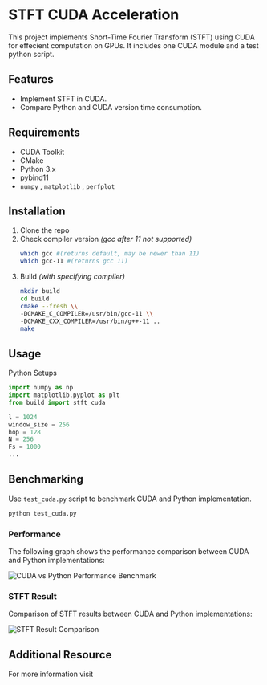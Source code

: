 # STFT CUDA Acceleration
This project implements Short-Time Fourier Transform (STFT) using CUDA for effecient computation on GPUs. 
It includes one CUDA module and a test python script.

## Features
* Implement STFT in CUDA.
* Compare Python and CUDA version time consumption.

## Requirements
* CUDA Toolkit
* CMake
* Python 3.x
* pybind11
* `numpy` , `matplotlib` , `perfplot`
## Installation
1. Clone the repo
2. Check compiler version *(gcc after 11 not supported)*
    ```bash
    which gcc #(returns default, may be newer than 11)
    which gcc-11 #(returns gcc 11)
    ```
4. Build *(with specifying compiler)*
    ```bash
    mkdir build
    cd build
    cmake --fresh \\
    -DCMAKE_C_COMPILER=/usr/bin/gcc-11 \\
    -DCMAKE_CXX_COMPILER=/usr/bin/g++-11 ..
    make
    ```
## Usage
Python Setups
```python
import numpy as np
import matplotlib.pyplot as plt
from build import stft_cuda

l = 1024
window_size = 256
hop = 128
N = 256
Fs = 1000
...
```
## Benchmarking
Use `test_cuda.py` script to benchmark CUDA and Python implementation.
```bash
python test_cuda.py
```
### Performance
The following graph shows the performance comparison between CUDA and Python implementations:

![CUDA vs Python Performance Benchmark](https://wdnmd-nft.infura-ipfs.io/ipfs/QmPESJ5B3u8DDXEAhJfjptSgN4EDrwBfevwqiBabmyGBZi)

### STFT Result
Comparison of STFT results between CUDA and Python implementations:

![STFT Result Comparison](https://wdnmd-nft.infura-ipfs.io/ipfs/QmSrSaUvpgPUEJkopTqVHTycXs1izC4SiLRLhixyH5vECD)

## Additional Resource
For more information visit 
